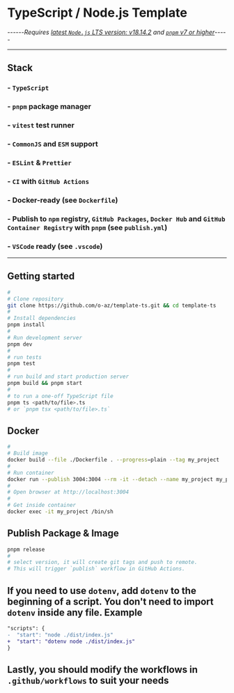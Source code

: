 # TypeScript / Node.js Template

------_Requires [latest `Node.js` LTS version: v18.14.2](https://nodejs.org/en/blog/release/v18.14.2/) and
[`pnpm` v7 or higher](https://pnpm.io/installation)_-----

---

## **Stack**

### - `TypeScript`

### - `pnpm` package manager

### - `vitest` test runner

### - `CommonJS` and `ESM` support

### - `ESLint` & `Prettier`

### - `CI` with `GitHub Actions`

### - Docker-ready (see `Dockerfile`)

### - Publish to `npm` registry, `GitHub Packages`, `Docker Hub` and `GitHub Container Registry` with `pnpm` (see `publish.yml`)

### - `VSCode` ready (see `.vscode`)

---

## Getting started

```bash
#
# Clone repository
git clone https://github.com/o-az/template-ts.git && cd template-ts
#
# Install dependencies
pnpm install
#
# Run development server
pnpm dev
#
# run tests
pnpm test
#
# run build and start production server
pnpm build && pnpm start
#
# to run a one-off TypeScript file
pnpm ts <path/to/file>.ts
# or `pnpm tsx <path/to/file>.ts`
```

## Docker

```bash
#
# Build image
docker build --file ./Dockerfile . --progress=plain --tag my_project
#
# Run container
docker run --publish 3004:3004 --rm -it --detach --name my_project my_project
#
# Open browser at http://localhost:3004
#
# Get inside container
docker exec -it my_project /bin/sh
```

## Publish Package & Image

```bash
pnpm release
#
# select version, it will create git tags and push to remote.
# This will trigger `publish` workflow in GitHub Actions.
```

## If you need to use `dotenv`, add `dotenv` to the beginning of a script. You don't need to import `dotenv` inside any file. Example

```diff
"scripts": {
-  "start": "node ./dist/index.js"
+  "start": "dotenv node ./dist/index.js"
}
```

## Lastly, you should modify the workflows in `.github/workflows` to suit your needs
